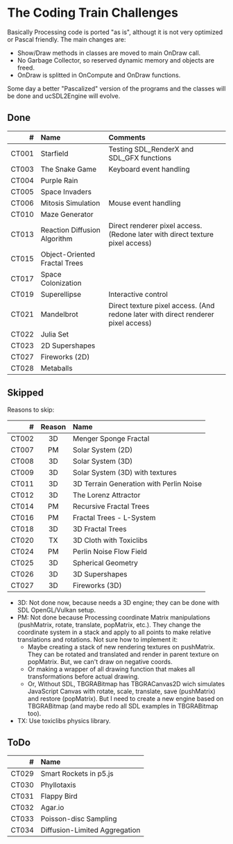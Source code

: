 # The Coding Train Challenges

Basically Processing code is ported "as is", althougt it is not very optimized
or Pascal friendly. The main changes are:

  - Show/Draw methods in classes are moved to main OnDraw call.
  - No Garbage Collector, so reserved dynamic memory and objects are freed.
  - OnDraw is splitted in OnCompute and OnDraw functions.

Some day a better "Pascalized" version of the programs and the classes
will be done and ucSDL2Engine will evolve.

## Done

| # | Name | Comments |
|---:|:---|:---|
| CT001 | Starfield | Testing SDL_RenderX and SDL_GFX functions |
| CT003 | The Snake Game | Keyboard event handling |
| CT004 | Purple Rain |  |
| CT005 | Space Invaders |  |
| CT006 | Mitosis Simulation | Mouse event handling |
| CT010 | Maze Generator |  |
| CT013 | Reaction Diffusion Algorithm | Direct renderer pixel access. (Redone later with direct texture pixel access) |
| CT015 | Object-Oriented Fractal Trees |  |
| CT017 | Space Colonization |  |
| CT019 | Superellipse | Interactive control |
| CT021 | Mandelbrot | Direct texture pixel access. (And redone later with direct renderer pixel access) |
| CT022 | Julia Set |  |
| CT023 | 2D Supershapes |  |
| CT027 | Fireworks (2D) |  |
| CT028 | Metaballs |  |

## Skipped

Reasons to skip:

| # | Reason | Name |
|---:|:--:|:---|
| CT002 | 3D | Menger Sponge Fractal |
| CT007 | PM | Solar System (2D) |
| CT008 | 3D | Solar System (3D) |
| CT009 | 3D | Solar System (3D) with textures |
| CT011 | 3D | 3D Terrain Generation with Perlin Noise |
| CT012 | 3D | The Lorenz Attractor |
| CT014 | PM | Recursive Fractal Trees |
| CT016 | PM | Fractal Trees - L-System |
| CT018 | 3D | 3D Fractal Trees |
| CT020 | TX | 3D Cloth with Toxiclibs |
| CT024 | PM | Perlin Noise Flow Field |
| CT025 | 3D | Spherical Geometry |
| CT026 | 3D | 3D Supershapes |
| CT027 | 3D | Fireworks (3D) |


  - 3D: Not done now, because needs a 3D engine; they can be done with
      SDL OpenGL/Vulkan setup.
  - PM: Not done because Processing coordinate Matrix manipulations
    (pushMatrix, rotate, translate, popMatrix, etc.). They change the
    coordinate system in a stack and apply to all points to make relative
    translations and rotations. Not sure how to implement it:
    - Maybe creating a stack of new rendering textures on pushMatrix. They
      can be rotated and translated and render in parent texture on popMatrix.
      But, we can't draw on negative coords.
    - Or making a wrapper of all drawing function that makes all
      transformations before actual drawing.
    - Or, Without SDL, TBGRABitmap has TBGRACanvas2D wich simulates JavaScript
      Canvas with rotate, scale, translate, save (pushMatrix) and
      restore (popMatrix). But I need to create a new engine based on
      TBGRABitmap (and maybe redo all SDL examples in TBGRABitmap too).
  - TX: Use toxiclibs physics library.
 
## ToDo

| # | Name |
|---:|:---|
| CT029 | Smart Rockets in p5.js |
| CT030 | Phyllotaxis |
| CT031 | Flappy Bird |
| CT032 | Agar.io |
| CT033 | Poisson-disc Sampling |
| CT034 | Diffusion-Limited Aggregation |




